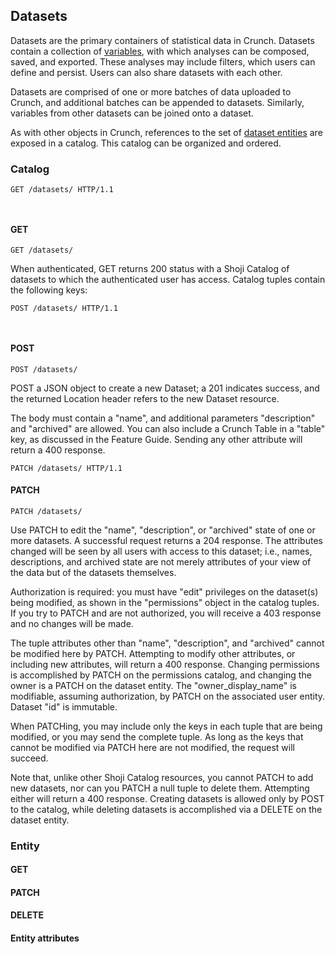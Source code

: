 ## Datasets
Datasets are the primary containers of statistical data in Crunch. Datasets contain a collection of [variables](#variables), with which analyses can be composed, saved, and exported. These analyses may include filters, which users can define and persist. Users can also share datasets with each other.

Datasets are comprised of one or more batches of data uploaded to Crunch, and additional batches can be appended to datasets. Similarly, variables from other datasets can be joined onto a dataset.

As with other objects in Crunch, references to the set of [dataset entities](#dataset-entity) are exposed in a catalog. This catalog can be organized and ordered.

### Catalog

```http
GET /datasets/ HTTP/1.1
```

```r
```

```python
```
#### GET
`GET /datasets/`

When authenticated, GET returns 200 status with a Shoji Catalog of datasets to which the authenticated user has access. Catalog tuples contain the following keys:

```http
POST /datasets/ HTTP/1.1
```
```r
```

```python
```

#### POST
`POST /datasets/`

POST a JSON object to create a new Dataset; a 201 indicates success, and the returned Location header refers to the new Dataset resource.

The body must contain a "name", and additional parameters "description" and "archived" are allowed. You can also include a Crunch Table in a "table" key, as discussed in the Feature Guide. Sending any other attribute will return a 400 response.

```http
PATCH /datasets/ HTTP/1.1
```

#### PATCH
`PATCH /datasets/`

Use PATCH to edit the "name", "description", or "archived" state of one or more datasets. A successful request returns a 204 response. The attributes changed will be seen by all users with access to this dataset; i.e., names, descriptions, and archived state are not merely attributes of your view of the data but of the datasets themselves.

Authorization is required: you must have "edit" privileges on the dataset(s) being modified, as shown in the "permissions" object in the catalog tuples. If you try to PATCH and are not authorized, you will receive a 403 response and no changes will be made. 

The tuple attributes other than "name", "description", and "archived" cannot be modified here by PATCH. Attempting to modify other attributes, or including new attributes, will return a 400 response. Changing permissions is accomplished by PATCH on the permissions catalog, and changing the owner is a PATCH on the dataset entity. The "owner_display_name" is modifiable, assuming authorization, by PATCH on the associated user entity. Dataset "id" is immutable.

When PATCHing, you may include only the keys in each tuple that are being modified, or you may send the complete tuple. As long as the keys that cannot be modified via PATCH here are not modified, the request will succeed.

Note that, unlike other Shoji Catalog resources, you cannot PATCH to add new datasets, nor can you PATCH a null tuple to delete them. Attempting either will return a 400 response. Creating datasets is allowed only by POST to the catalog, while deleting datasets is accomplished via a DELETE on the dataset entity.


### Entity

#### GET

#### PATCH

#### DELETE

#### Entity attributes